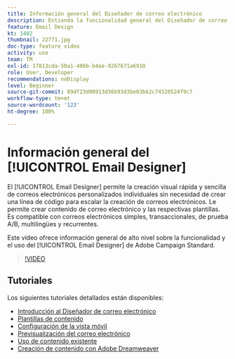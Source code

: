 ```yaml
---
title: Información general del Diseñador de correo electrónico
description: Entienda la funcionalidad general del Diseñador de correo electrónico y cómo diseñar un correo electrónico desde cero.
feature: Email Design
kt: 1402
thumbnail: 22771.jpg
doc-type: feature video
activity: use
team: TM
exl-id: 17813cda-50a1-406b-b4ae-9267671a6910
role: User, Developer
recommendations: noDisplay
level: Beginner
source-git-commit: 89df23d00913d36b93d3be03b62c74320524f9c7
workflow-type: tm+mt
source-wordcount: '123'
ht-degree: 100%

---
```


# Información general del [!UICONTROL Email Designer]

El [!UICONTROL Email Designer] permite la creación visual rápida y sencilla de correos electrónicos personalizados individuales sin necesidad de crear una línea de código para escalar la creación de correos electrónicos. Le permite crear contenido de correo electrónico y las respectivas plantillas. Es compatible con correos electrónicos simples, transaccionales, de prueba A/B, multilingües y recurrentes.

Este vídeo ofrece información general de alto nivel sobre la funcionalidad y el uso del [!UICONTROL Email Designer] de Adobe Campaign Standard.

>[!VIDEO](https://video.tv.adobe.com/v/22771?quality=12&learn=on)

## Tutoriales

Los siguientes tutoriales detallados están disponibles:

* [Introducción al Diseñador de correo electrónico](/help/designing-content/email-designer/getting-started-with-the-email-designer.md)
* [Plantillas de contenido](/help/designing-content/email-designer/email-content-templates.md)
* [Configuración de la vista móvil](/help/designing-content/email-designer/configure-the-mobile-view.md)
* [Previsualización del correo electrónico](/help/designing-content/email-designer/preview-your-email.md)
* [Uso de contenido existente](/help/designing-content/email-designer/working-with-existing-content.md)
* [Creación de contenido con Adobe Dreamweaver](/help/designing-content/email-designer/dreamweaver-integration.md)
